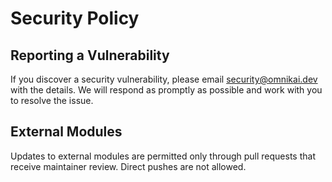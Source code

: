 # Security Policy

## Reporting a Vulnerability
If you discover a security vulnerability, please email [security@omnikai.dev](mailto:security@omnikai.dev) with the details.
We will respond as promptly as possible and work with you to resolve the issue.

## External Modules
Updates to external modules are permitted only through pull requests that receive maintainer review. Direct pushes are not allowed.
